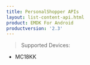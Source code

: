 ```yaml
---
title: PersonalShopper APIs
layout: list-content-api.html
product: EMDK For Android
productversion: '2.3'
---
```

>Supported Devices:
* MC18KK










